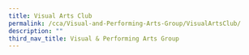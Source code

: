 ```yaml
---
title: Visual Arts Club
permalink: /cca/Visual-and-Performing-Arts-Group/VisualArtsClub/
description: ""
third_nav_title: Visual & Performing Arts Group
---
```

